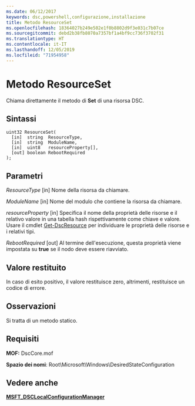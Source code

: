 ```yaml
---
ms.date: 06/12/2017
keywords: dsc,powershell,configurazione,installazione
title: Metodo ResourceSet
ms.openlocfilehash: 18364027b249e502e1f0b8802d9f3e031c7b07ce
ms.sourcegitcommit: debd2b38fb8070a7357bf1a4bf9cc736f3702f31
ms.translationtype: HT
ms.contentlocale: it-IT
ms.lasthandoff: 12/05/2019
ms.locfileid: "71954958"
---
```

# <a name="resourceset-method"></a>Metodo ResourceSet

Chiama direttamente il metodo di **Set** di una risorsa DSC.

## <a name="syntax"></a>Sintassi

```mof
uint32 ResourceSet(
  [in]  string  ResourceType,
  [in]  string  ModuleName,
  [in]  uint8   resourceProperty[],
  [out] boolean RebootRequired
);
```

## <a name="parameters"></a>Parametri

*ResourceType* \[in\] Nome della risorsa da chiamare.

*ModuleName* \[in\] Nome del modulo che contiene la risorsa da chiamare.

*resourceProperty* \[in\] Specifica il nome della proprietà delle risorse e il relativo valore in una tabella hash rispettivamente come chiave e valore. Usare il cmdlet [Get-DscResource](/powershell/module/PSDesiredStateConfiguration/Get-DscResource) per individuare le proprietà delle risorse e i relativi tipi.

*RebootRequired* \[out\] Al termine dell'esecuzione, questa proprietà viene impostata su **true** se il nodo deve essere riavviato.

## <a name="return-value"></a>Valore restituito

In caso di esito positivo, il valore restituisce zero, altrimenti, restituisce un codice di errore.

## <a name="remarks"></a>Osservazioni

Si tratta di un metodo statico.

## <a name="requirements"></a>Requisiti

**MOF:** DscCore.mof

**Spazio dei nomi**: Root\Microsoft\Windows\DesiredStateConfiguration

## <a name="see-also"></a>Vedere anche

[**MSFT_DSCLocalConfigurationManager**](msft-dsclocalconfigurationmanager.md)
